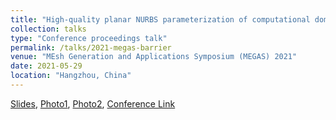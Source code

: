 ```yaml
---
title: "High-quality planar NURBS parameterization of computational domain in IGA via control points and weights optimization"
collection: talks
type: "Conference proceedings talk"
permalink: /talks/2021-megas-barrier
venue: "MEsh Generation and Applications Symposium (MEGAS) 2021"
date: 2021-05-29
location: "Hangzhou, China" 
---
```


[Slides](../files/pdf/slides/2021-megas-barrier/2021-megas-barrier.pdf),
[Photo1](../images/talks/2021-05-29-megas-barrier/MEGAS2021_present.jpg),
[Photo2](../images/talks/2021-05-29-megas-barrier/MEGAS2021.jpg),
[Conference Link](http://megas2021.cars.org.cn/meeting/portal?mid=4)
